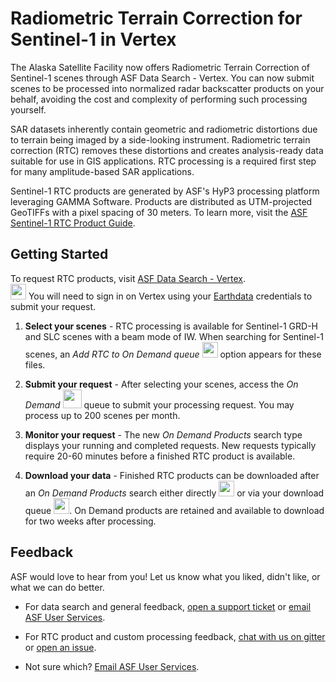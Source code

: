 # Radiometric Terrain Correction for Sentinel-1 in Vertex

The Alaska Satellite Facility now offers Radiometric Terrain Correction of Sentinel-1 scenes through ASF Data Search - Vertex.  You can now submit scenes to be processed into normalized radar backscatter products on your behalf, avoiding the cost and complexity of performing such processing yourself.

SAR datasets inherently contain geometric and radiometric distortions due to terrain being imaged by a side-looking instrument. Radiometric terrain correction (RTC) removes these distortions and creates analysis-ready data suitable for use in GIS applications. RTC processing is a required first step for many amplitude-based SAR applications.

Sentinel-1 RTC products are generated by ASF's HyP3 processing platform leveraging GAMMA Software.  Products are distributed as UTM-projected GeoTIFFs with a pixel spacing of 30 meters. To learn more, visit the [ASF Sentinel-1 RTC Product Guide](https://asf.alaska.edu/wp-content/uploads/2019/02/Sentinel_RTC_Users_Guide.pdf).

## Getting Started

To request RTC products, visit [ASF Data Search - Vertex](https://search.asf.alaska.edu).  
<img width="25" src="https://user-images.githubusercontent.com/25309951/96494192-7c4b4e80-11f2-11eb-9af9-4a54c0b449ca.png"> You will need to sign in on Vertex using your [Earthdata](https://urs.earthdata.nasa.gov/) credentials to submit your request.  

1. **Select your scenes** - RTC processing is available for Sentinel-1 GRD-H and SLC scenes with a beam mode of IW. When searching for Sentinel-1 scenes, an *Add RTC to On Demand queue* <img width="25" src="https://avatars1.githubusercontent.com/u/68247451" /> option appears for these files.

1. **Submit your request** - After selecting your scenes, access the  *On Demand* <img width="30" src="https://user-images.githubusercontent.com/17994518/95892024-588b9280-0d32-11eb-8734-f1a54a9d2a20.png" /> queue to submit your processing request. You may process up to 200 scenes per month.

1. **Monitor your request** - The new *On Demand Products* search type displays your running and completed requests. New requests typically require 20-60 minutes before a finished RTC product is available.

1. **Download your data** - Finished RTC products can be downloaded after an *On Demand Products* search either directly <img width="25" src="https://user-images.githubusercontent.com/17994518/95271858-6ea5ca00-07eb-11eb-9217-a280ca57a5e6.png" /> or via your download queue <img width="25" src="https://user-images.githubusercontent.com/17994518/95271856-6d749d00-07eb-11eb-81d8-365a6221e4f1.png" />. On Demand products are retained and available to download for two weeks after processing.

## Feedback

ASF would love to hear from you! Let us know what you liked, didn't like, or what we can do better.

* For data search and general feedback, [open a support ticket](https://fbm.earthdata.nasa.gov/tickets/new?app_name=ASF&token=%242a%2412%24t0ZIDodY843bRbaRWUZ2QuCHt3JYlCRsfEhh6RY9DMCSjEAl0S96e) or [email ASF User Services](mailto:uso@asf.alaska.edu).

* For RTC product and custom processing feedback, [chat with us on gitter](https://gitter.im/ASFHyP3/community) or [open an issue](https://github.com/ASFHyP3/ASFHyP3/issues/new).

* Not sure which? [Email ASF User Services](mailto:uso@asf.alaska.edu).
